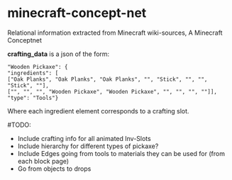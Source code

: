 # minecraft-concept-net
Relational information extracted from Minecraft wiki-sources, A Minecraft Conceptnet


**crafting_data** is a json of the form:
<pre>
<code>"Wooden Pickaxe": {
"ingredients": [
["Oak Planks", "Oak Planks", "Oak Planks", "", "Stick", "", "", "Stick", ""],
["", "", "", "Wooden Pickaxe", "Wooden Pickaxe", "", "", "", ""]],
"type": "Tools"}</code></pre>

Where each ingredient element corresponds to a crafting slot.


#TODO:
- Include crafting info for all animated Inv-Slots
- Include hierarchy for different types of pickaxe?
- Include Edges going from tools to materials they can be used for (from each block page)
- Go from objects to drops
